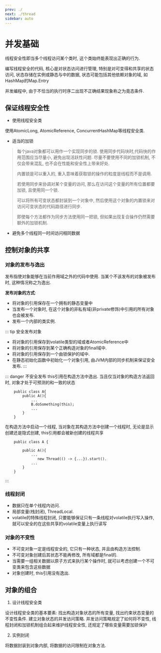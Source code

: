 ```yaml
---
prev: ./
next: ./thread
sidebar: auto
---
```


# 并发基础

线程安全性即当多个线程访问某个类时, 这个类始终能表现出正确的行为. 

编写线程安全的代码, 核心是对状态访问进行管理, 特别是对可变得和共享的状态访问, 状态存储在实例或静态与中的数据, 状态可能包括其他依赖对象的域, 如HashMap的Map.Entry

并发编程中, 由于不恰当的执行时序二出现不正确结果现象称之为竟态条件.

## 保证线程安全性

- 使用线程安全类

使用AtomicLong, AtomicReference, ConcurrentHashMap等线程安全类.

- 适当的加锁

>每个java对象都可以用作一个实现同步的锁. 使用同步代码块时,代码快的作用范围应当尽量小, 避免出现活跃性问题. 尽量不要使用不同的加锁机制, 不仅会带来混乱, 也不会在性能和安全性上带来好处. 
>
>内置锁是可以重入的, 重入意味着获取锁的操作的粒度是线程而不是调用. 
>
>若使用同步来协调对某个变量的访问, 那么在访问这个变量的所有位置都要加锁, 且使用同一个锁. 
>
>可以将所有可变状态都封装到一个对象中, 然后使用这个对象的内置锁来对访问可变状态的代码路径进行同步.
>
>即使每个方法都作为同步方法使用同一把锁, 但如果出现复合操作仍然需要额外的加锁机制.
   
- 避免多个线程同一时间访问相同数据



## 控制对象的共享

### 对象的发布与逸出

发布指使对象能够在当前作用域之外的代码中使用. 当某个不该发布的对象被发布时, 这种情况称之为逸出.

**发布对象的方式**:

- 将对象的引用保存在一个拥有的静态变量中
- 当发布一个对象时, 在这个对象的非私有域(非private修饰)中引用的所有对象也会被发布.
- 发布一个内部的类实例.

::: tip 安全发布对象
- 将对象的引用保存到volatile类型的域或者AtomicReference中
- 将对象的引用保存到某个正确构造对象的final域中.
- 将对象的引用保存到一个由锁保护的域中.
- 在静态初始化函数中初始化一个对象引用, 由JVM内部的同步机制来保证安全发布.
:::

::: danger 不安全发布
this引用在构造方法中逸出. 当且仅当对象的构造方法返回时, 对象才处于可预测的和一致的状态
```
    public class A{
        public A(){
            ...
            B.doSomething(this);
            ...
        }
    }
```

在构造方法中启动一个线程, 当对象在其构造方法中创建一个线程时, 无论是显示创建还是隐式创建, this引用都会被新创建的线程共享

```
    public class A {
    
        public A(){
            ...
               new Thread(() -> {...}).start().
            ...
        }
    }
```
::: 

### 线程封闭

- 数据只在单个线程内访问.
- 局部变量(栈封闭), ThreadLocal.
- volatile的特殊线程封闭, 只要能够保证只有一条线程对volatile执行写入操作, 就可以安全的在这些共享的volatile变量上执行读写

### 对象的不变性

- 不可变对象一定是线程安全的, 它只有一种状态, 并且由构造方法控制.
- 不可变对象创建后其状态不能再修改, 所有域都是final的.
- 当需要一组相关数据以原子方式来执行某个操作时, 就可以考虑创建一个不可变类来包含这些数据
- 对象创建时, this引用没有逸出.

## 对象的组合

1. 设计线程安全类

设计线程安全类的基本要素: 找出构造对象状态的所有变量, 找出约束状态变量的不变性条件. 建立对象状态的并发访问策略. 
并发访问策略规定了如何将不变性, 线程封闭和加锁机制组合起来维护线程安全性, 还规定了哪些变量需要加锁保护

2. 实例封闭

将数据封装到对象内部, 将数据的访问限制在对象方法.

